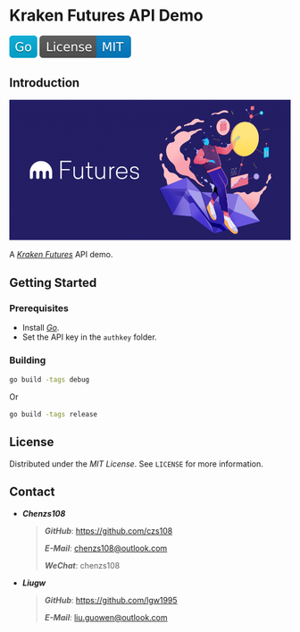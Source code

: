 # Kraken Futures API Demo

[![Go](badges/Go.svg)](https://golang.org)
![License](badges/License-MIT.svg)

## Introduction

![Cover](Cover.png)

A [*Kraken Futures*](https://futures.kraken.com) API demo.

## Getting Started

### Prerequisites

- Install [*Go*](https://golang.org).
- Set the API key in the `authkey` folder.

### Building

```bash
go build -tags debug
```

Or

```bash
go build -tags release
```

## License

Distributed under the *MIT License*. See `LICENSE` for more information.

## Contact

- ***Chenzs108***

  > ***GitHub***: https://github.com/czs108
  >
  > ***E-Mail***: chenzs108@outlook.com
  >
  > ***WeChat***: chenzs108

- ***Liugw***

  > ***GitHub***: https://github.com/lgw1995
  >
  > ***E-Mail***: liu.guowen@outlook.com